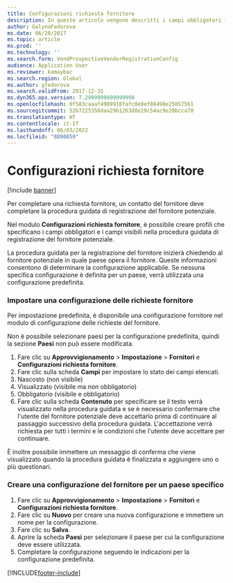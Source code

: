 ```yaml
---
title: Configurazioni richiesta fornitore
description: In questo articolo vengono descritti i campi obbligatori in una richiesta nuovo fornitore.
author: GalynaFedorova
ms.date: 06/20/2017
ms.topic: article
ms.prod: ''
ms.technology: ''
ms.search.form: VendProspectiveVendorRegistrationConfig
audience: Application User
ms.reviewer: kamaybac
ms.search.region: Global
ms.author: gfedorova
ms.search.validFrom: 2017-12-31
ms.dyn365.ops.version: 7.2999999999999998
ms.openlocfilehash: 0f583caaaf4909918fafc0e8ef08490e25057561
ms.sourcegitcommit: 52b7225350daa29b1263d8e29c54ac9e20bcca70
ms.translationtype: HT
ms.contentlocale: it-IT
ms.lasthandoff: 06/03/2022
ms.locfileid: "8890859"
---
```

# <a name="vendor-request-configurations"></a>Configurazioni richiesta fornitore
[!include [banner](../includes/banner.md)]

Per completare una richiesta fornitore, un contatto del fornitore deve completare la procedura guidata di registrazione del fornitore potenziale.

Nel modulo **Configurazioni richiesta fornitore**, è possibile creare profili che specificano i campi obbligatori e i campi visibili nella procedura guidata di registrazione del fornitore potenziale.

La procedura guidata per la registrazione del fornitore inizierà chiedendo al fornitore potenziale in quale paese opera il fornitore. Queste informazioni consentono di determinare la configurazione applicabile. Se nessuna specifica configurazione è definita per un paese, verrà utilizzata una configurazione predefinita.

### <a name="set-up-a-vendor-request-configuration"></a>Impostare una configurazione delle richieste fornitore

Per impostazione predefinita, è disponibile una configurazione fornitore nel modulo di configurazione delle richieste del fornitore.

Non è possibile selezionare paesi per la configurazione predefinita, quindi la sezione **Paesi** non può essere modificata.

1. Fare clic su **Approvvigionamento** > **Impostazione** > **Fornitori** e **Configurazioni richiesta fornitore**.
2. Fare clic sulla scheda **Campi** per impostare lo stato dei campi elencati.
3. Nascosto (non visibile)
4. Visualizzato (visibile ma non obbligatorio)
5. Obbligatorio (visibile e obbligatorio)
6. Fare clic sulla scheda **Contenuto** per specificare se il testo verrà visualizzato nella procedura guidata e se è necessario confermare che l'utente del fornitore potenziale deve accettarlo prima di continuare al passaggio successivo della procedura guidata. L'accettazione verrà richiesta per tutti i termini e le condizioni che l'utente deve accettare per continuare.

È inoltre possibile immettere un messaggio di conferma che viene visualizzato quando la procedura guidata è finalizzata e aggiungere uno o più questionari.

### <a name="create-a-vendor-configuration-for-a-specific-countryregion"></a>Creare una configurazione del fornitore per un paese specifico
1.  Fare clic su **Approvvigionamento** > **Impostazione** > **Fornitori** e **Configurazioni richiesta fornitore**.
2.  Fare clic su **Nuovo** per creare una nuova configurazione e immettere un nome per la configurazione.
3.  Fare clic su **Salva**.
4.  Aprire la scheda **Paesi** per selezionare il paese per cui la configurazione deve essere utilizzata.
5.  Completare la configurazione seguendo le indicazioni per la configurazione predefinita.



[!INCLUDE[footer-include](../../includes/footer-banner.md)]